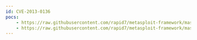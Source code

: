 ```yaml
---
id: CVE-2013-0136
pocs:
    - https://raw.githubusercontent.com/rapid7/metasploit-framework/master/modules/auxiliary/admin/http/mutiny_frontend_read_delete.rb
    - https://raw.githubusercontent.com/rapid7/metasploit-framework/master/modules/exploits/linux/http/mutiny_frontend_upload.rb
---
```

